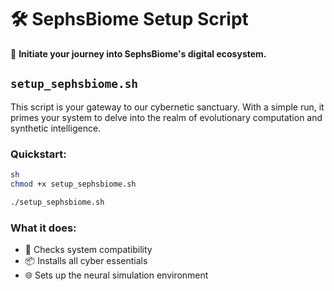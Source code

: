 
# 🛠️ SephsBiome Setup Script

🚀 **Initiate your journey into SephsBiome's digital ecosystem.**

## `setup_sephsbiome.sh`
This script is your gateway to our cybernetic sanctuary. With a simple run, it primes your system to delve into the realm of evolutionary computation and synthetic intelligence.

### Quickstart:
```bash
sh
chmod +x setup_sephsbiome.sh
```
```bash
./setup_sephsbiome.sh
```

### What it does:
- 📡 Checks system compatibility
- 📦 Installs all cyber essentials
- 🌐 Sets up the neural simulation environment
